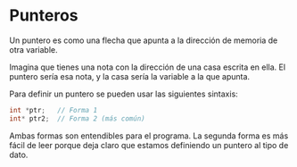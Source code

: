 # Punteros 

Un puntero es como una flecha que apunta a la dirección de memoria de otra variable.

Imagina que tienes una nota con la dirección de una casa escrita en ella. El puntero sería esa nota, 
y la casa sería la variable a la que apunta.


Para definir un puntero se pueden usar las siguientes sintaxis:

```c
int *ptr;   // Forma 1
int* ptr2;  // Forma 2 (más común)
```

Ambas formas son entendibles para el programa. La segunda forma es más fácil de 
leer porque deja claro que estamos definiendo un puntero al tipo de dato.
